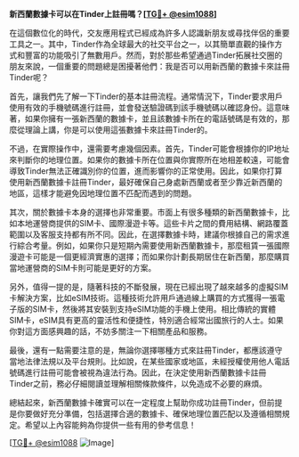 **新西蘭數據卡可以在Tinder上註冊嗎？[[TG💪+ @esim1088](https://t.me/s/esim1088)]**

在這個數位化的時代，交友應用程式已經成為許多人認識新朋友或尋找伴侶的重要工具之一。其中，Tinder作為全球最大的社交平台之一，以其簡單直觀的操作方式和豐富的功能吸引了無數用戶。然而，對於那些希望通過Tinder拓展社交圈的朋友來說，一個重要的問題總是困擾著他們：我是否可以用新西蘭的數據卡來註冊Tinder呢？

首先，讓我們先了解一下Tinder的基本註冊流程。通常情況下，Tinder要求用戶使用有效的手機號碼進行註冊，並會發送驗證碼到該手機號碼以確認身份。這意味著，如果你擁有一張新西蘭的數據卡，並且該數據卡所在的電話號碼是有效的，那麼從理論上講，你是可以使用這張數據卡來註冊Tinder的。

不過，在實際操作中，還需要考慮幾個因素。首先，Tinder可能會根據你的IP地址來判斷你的地理位置。如果你的數據卡所在位置與你實際所在地相差較遠，可能會導致Tinder無法正確識別你的位置，進而影響你的正常使用。因此，如果你打算使用新西蘭數據卡註冊Tinder，最好確保自己身處新西蘭或者至少靠近新西蘭的地區，這樣才能避免因地理位置不匹配而遇到的問題。

其次，關於數據卡本身的選擇也非常重要。市面上有很多種類的新西蘭數據卡，比如本地運營商提供的SIM卡、國際漫遊卡等。這些卡片之間的費用結構、網路覆蓋範圍以及客服支持都有所不同。因此，在選擇數據卡時，建議你根據自己的需求進行綜合考量。例如，如果你只是短期內需要使用新西蘭數據卡，那麼租賃一張國際漫遊卡可能是一個更經濟實惠的選擇；而如果你計劃長期居住在新西蘭，那麼購買當地運營商的SIM卡則可能是更好的方案。

另外，值得一提的是，隨著科技的不斷發展，現在已經出現了越來越多的虛擬SIM卡解決方案，比如eSIM技術。這種技術允許用戶通過線上購買的方式獲得一張電子版的SIM卡，然後將其安裝到支持eSIM功能的手機上使用。相比傳統的實體SIM卡，eSIM具有更高的靈活性和便捷性，特別適合經常出國旅行的人士。如果你對這方面感興趣的話，不妨多關注一下相關產品和服務。

最後，還有一點需要注意的是，無論你選擇哪種方式來註冊Tinder，都應該遵守當地法律法規以及平台規則。比如說，在某些國家或地區，未經授權使用他人電話號碼進行註冊可能會被視為違法行為。因此，在決定使用新西蘭數據卡註冊Tinder之前，務必仔細閱讀並理解相關條款條件，以免造成不必要的麻煩。

總結起來，新西蘭數據卡確實可以在一定程度上幫助你成功註冊Tinder，但前提是你要做好充分準備，包括選擇合適的數據卡、確保地理位置匹配以及遵循相關規定。希望以上內容能夠為你提供一些有用的參考信息！

[[TG💪+ @esim1088](https://t.me/s/esim1088) ![Image](https://i.postimg.cc/4NQfJmqS/Snipaste-2025-05-13-00-14-12.png)]